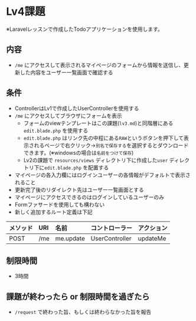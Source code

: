 # Lv4課題
※Laravelレッスンで作成したTodoアプリケーションを使用します。

## 内容
- `/me` にアクセスして表示されるマイページのフォームから情報を送信し、更新した内容をユーザー一覧画面で確認する

## 条件
- ControllerはLv1で作成したUserControllerを使用する
- `/me` にアクセスしてブラウザにフォームを表示
    - フォームのviewテンプレートはこの課題(`lv3.md`)と同階層にある `edit.blade.php` を使用する
    - `edit.blade.php` はリンク先の中程にある`RAW`というボタンを押下して表示されるページで右クリック→`別名で保存する`を選択するとダウンロードできます。(※windowsの場合は`名前をつけて保存`)
    - Lv2の課題で `resources/views` ディレクトリ下に作成した`user` ディレクトリ下に`edit.blade.php` を配置する
- マイページの各入力欄にはログインユーザーの各情報がデフォルトで表示されること
- 更新完了後のリダイレクト先はユーザー一覧画面とする
- マイページにアクセスできるのはログインしているユーザーのみ
- Formファサードを使用しても構わない
- 新しく追加するルート定義は下記

| メソッド | URI | 名前      | コントローラー | アクション |
| :-       | :-  | :-        | :-             | :-         |
| POST      | /me | me.update | UserController | updateMe   |

## 制限時間
- 3時間

## 課題が終わったら or 制限時間を過ぎたら
- `/request` で終わった旨、もしくは終わらなかった旨を報告

